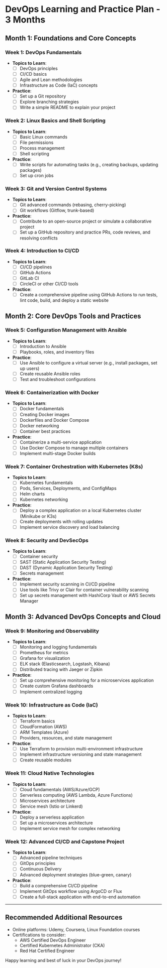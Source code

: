 # DevOps Learning and Practice Plan - 3 Months

## Month 1: Foundations and Core Concepts

### Week 1: DevOps Fundamentals
- **Topics to Learn**:
  - [ ] DevOps principles
  - [ ] CI/CD basics
  - [ ] Agile and Lean methodologies
  - [ ] Infrastructure as Code (IaC) concepts
- **Practice**:
  - [ ] Set up a Git repository
  - [ ] Explore branching strategies
  - [ ] Write a simple README to explain your project

### Week 2: Linux Basics and Shell Scripting
- **Topics to Learn**:
  - [ ] Basic Linux commands
  - [ ] File permissions
  - [ ] Process management
  - [ ] Shell scripting
- **Practice**:
  - [ ] Write scripts for automating tasks (e.g., creating backups, updating packages)
  - [ ] Set up cron jobs

### Week 3: Git and Version Control Systems
- **Topics to Learn**:
  - [ ] Git advanced commands (rebasing, cherry-picking)
  - [ ] Git workflows (Gitflow, trunk-based)
- **Practice**:
  - [ ] Contribute to an open-source project or simulate a collaborative project
  - [ ] Set up a GitHub repository and practice PRs, code reviews, and resolving conflicts

### Week 4: Introduction to CI/CD
- **Topics to Learn**:
  - [ ] CI/CD pipelines
  - [ ] GitHub Actions
  - [ ] GitLab CI
  - [ ] CircleCI or other CI/CD tools
- **Practice**:
  - [ ] Create a comprehensive pipeline using GitHub Actions to run tests, lint code, build, and deploy a static website

## Month 2: Core DevOps Tools and Practices

### Week 5: Configuration Management with Ansible
- **Topics to Learn**:
  - [ ] Introduction to Ansible
  - [ ] Playbooks, roles, and inventory files
- **Practice**:
  - [ ] Use Ansible to configure a virtual server (e.g., install packages, set up users)
  - [ ] Create reusable Ansible roles
  - [ ] Test and troubleshoot configurations

### Week 6: Containerization with Docker
- **Topics to Learn**:
  - [ ] Docker fundamentals
  - [ ] Creating Docker images
  - [ ] Dockerfiles and Docker Compose
  - [ ] Docker networking
  - [ ] Container best practices
- **Practice**:
  - [ ] Containerize a multi-service application
  - [ ] Use Docker Compose to manage multiple containers
  - [ ] Implement multi-stage Docker builds

### Week 7: Container Orchestration with Kubernetes (K8s)
- **Topics to Learn**:
  - [ ] Kubernetes fundamentals
  - [ ] Pods, Services, Deployments, and ConfigMaps
  - [ ] Helm charts
  - [ ] Kubernetes networking
- **Practice**:
  - [ ] Deploy a complex application on a local Kubernetes cluster (Minikube or K3s)
  - [ ] Create deployments with rolling updates
  - [ ] Implement service discovery and load balancing

### Week 8: Security and DevSecOps
- **Topics to Learn**:
  - [ ] Container security
  - [ ] SAST (Static Application Security Testing)
  - [ ] DAST (Dynamic Application Security Testing)
  - [ ] Secrets management
- **Practice**:
  - [ ] Implement security scanning in CI/CD pipeline
  - [ ] Use tools like Trivy or Clair for container vulnerability scanning
  - [ ] Set up secrets management with HashiCorp Vault or AWS Secrets Manager

## Month 3: Advanced DevOps Concepts and Cloud

### Week 9: Monitoring and Observability
- **Topics to Learn**:
  - [ ] Monitoring and logging fundamentals
  - [ ] Prometheus for metrics
  - [ ] Grafana for visualization
  - [ ] ELK stack (Elasticsearch, Logstash, Kibana)
  - [ ] Distributed tracing with Jaeger or Zipkin
- **Practice**:
  - [ ] Set up comprehensive monitoring for a microservices application
  - [ ] Create custom Grafana dashboards
  - [ ] Implement centralized logging

### Week 10: Infrastructure as Code (IaC)
- **Topics to Learn**:
  - [ ] Terraform basics
  - [ ] CloudFormation (AWS)
  - [ ] ARM Templates (Azure)
  - [ ] Providers, resources, and state management
- **Practice**:
  - [ ] Use Terraform to provision multi-environment infrastructure
  - [ ] Implement infrastructure versioning and state management
  - [ ] Create reusable modules

### Week 11: Cloud Native Technologies
- **Topics to Learn**:
  - [ ] Cloud fundamentals (AWS/Azure/GCP)
  - [ ] Serverless computing (AWS Lambda, Azure Functions)
  - [ ] Microservices architecture
  - [ ] Service mesh (Istio or Linkerd)
- **Practice**:
  - [ ] Deploy a serverless application
  - [ ] Set up a microservices architecture
  - [ ] Implement service mesh for complex networking

### Week 12: Advanced CI/CD and Capstone Project
- **Topics to Learn**:
  - [ ] Advanced pipeline techniques
  - [ ] GitOps principles
  - [ ] Continuous Delivery
  - [ ] Advanced deployment strategies (blue-green, canary)
- **Practice**:
  - [ ] Build a comprehensive CI/CD pipeline
  - [ ] Implement GitOps workflow using ArgoCD or Flux
  - [ ] Create a full-stack application with end-to-end automation

---

## Recommended Additional Resources
- Online platforms: Udemy, Coursera, Linux Foundation courses
- Certifications to consider:
  - AWS Certified DevOps Engineer
  - Certified Kubernetes Administrator (CKA)
  - Red Hat Certified Engineer

Happy learning and best of luck in your DevOps journey!